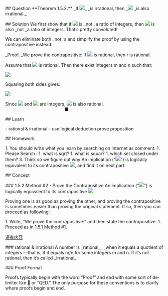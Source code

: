 \## Question
\*\*Theorem 1.5.2.\*\* \_If ![](https://cdn.nlark.com/yuque/\_\_latex/4b43b0aee35624cd95b910189b3dc231.svg#card=math&code=r%0A&height=12&width=7)\_ \_is irrational, then \_![](https://cdn.nlark.com/yuque/\_\_latex/3277115ac9b91f17ccbc75de4e6c82f3.svg#card=math&code=%5Csqrt%20r&height=21&width=21) \_is also irrational.\_





\## Solution
We first show that if ![](https://cdn.nlark.com/yuque/\_\_latex/4b43b0aee35624cd95b910189b3dc231.svg#card=math&code=r%0A&height=12&width=7) is \_not \_a ratio of integers, then ![](https://cdn.nlark.com/yuque/\_\_latex/3277115ac9b91f17ccbc75de4e6c82f3.svg#card=math&code=%5Csqrt%20r&height=21&width=21) is also \_not \_a ratio of
integers. That’s pretty convoluted!

We can eliminate both \_not\_’s and simplify the
proof by using the contrapositive instead.

\_Proof. \_We prove the contrapositive: if ![](https://cdn.nlark.com/yuque/\_\_latex/3277115ac9b91f17ccbc75de4e6c82f3.svg#card=math&code=%5Csqrt%20r&height=21&width=21) is rational, then r is rational.

Assume that ![](https://cdn.nlark.com/yuque/\_\_latex/3277115ac9b91f17ccbc75de4e6c82f3.svg#card=math&code=%5Csqrt%20r&height=21&width=21) is rational. Then there exist integers m and n such that:

![](https://cdn.nlark.com/yuque/\_\_latex/1a6b22ae4ff335d6e88e3a3e3c4f9837.svg#card=math&code=%5Csqrt%20r%3D%20%5Cfrac%7Bm%7D%7Bn%7D&height=33&width=65)

Squaring both sides gives:







![](https://cdn.nlark.com/yuque/\_\_latex/e2a1050f584686ac759e929b0862936d.svg#card=math&code=r%20%3D%20%5Cfrac%7Bm%5E2%7D%7Bn%5E2%7D&height=43&width=58)

Since ![](https://cdn.nlark.com/yuque/\_\_latex/e09d672ddab652ec34133c73dc054f2e.svg#card=math&code=m%5E2&height=19&width=22) and ![](https://cdn.nlark.com/yuque/\_\_latex/6595d679e306a127a3fe53268bcaddb2.svg#card=math&code=n%5E2&height=19&width=17) are integers, ![](https://cdn.nlark.com/yuque/\_\_latex/4b43b0aee35624cd95b910189b3dc231.svg#card=math&code=r&height=12&width=7) is also rational.                                                                                                ■

\## Learn

\- rational & irrational
\- use logical deduction prove proposition

\## Homework

1\. You should write what you learn by searching on Internet as comment.
1\. Please Search :
 1\. what is sqrt?
 1\. what is squar?
 1\. which set closed under them?
3\. Think so we figure out why An implication (“![](https://cdn.nlark.com/yuque/\_\_latex/1ab3ac07d8c7c7c9a169f7022f228d5e.svg#card=math&code=P%20%5C%20\_%7BIMPLIES%7D%20%5C%20Q&height=18&width=94)”) is logically equivalent to its contrapositive ![](https://cdn.nlark.com/yuque/\_\_latex/4697eb1a26876fc464f7c1395c847e72.svg#card=math&code=\_%7BNOT%7D%28Q%29%20%5C%20\_%7BIMPLIES%7D%20%5C%20%20\_%7BNOT%7D%28P%29&height=20&width=180), and find it on next part.

\## Concept

\### 1.5.2 Method #2 - Prove the Contrapositive
An implication (“![](https://cdn.nlark.com/yuque/\_\_latex/1ab3ac07d8c7c7c9a169f7022f228d5e.svg#card=math&code=P%20%5C%20\_%7BIMPLIES%7D%20%5C%20Q&height=18&width=94)”) is logically equivalent to its contrapositive ![](https://cdn.nlark.com/yuque/\_\_latex/4697eb1a26876fc464f7c1395c847e72.svg#card=math&code=\_%7BNOT%7D%28Q%29%20%5C%20\_%7BIMPLIES%7D%20%5C%20%20\_%7BNOT%7D%28P%29&height=20&width=180)

Proving one is as good as proving the other, and proving the contrapositive is sometimes easier than proving the original statement. If so, then you can proceed as following:

1\. Write, “We prove the contrapositive:” and then state the contrapositive.
1\. Proceed as in [1.5.1 Method #1](https://www.yuque.com/abser/mathincs/theorem1.5.1).

[语雀内容](https://www.yuque.com/abser/mathincs/theorem1.5.1?inner=kwfCQ&view=doc\_embed)

\### rational & irrational
A number is \_rational\_\_ \_when it equals a quotient of integers —that is, if it equals m/n for some integers m and n. If it’s not rational, then it’s called \_irrational\_.

\### Proof Format

Proofs typically begin with the word “Proof” and end with some sort of de-
limiter like 􏰏 or “QED.” The only purpose for these conventions is to clarify
where proofs begin and end.